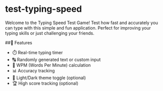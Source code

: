 # test-typing-speed

Welcome to the Typing Speed Test Game! Test how fast and accurately you can type with this simple and fun application. Perfect for improving your typing skills or just challenging your friends.

##🚀 Features
- ⏱️ Real-time typing timer
- 🔠 Randomly generated text or custom input
- 🧮 WPM (Words Per Minute) calculation
- 📊 Accuracy tracking
- 🌙 Light/Dark theme toggle (optional)
- 🏆 High score tracking (optional)
